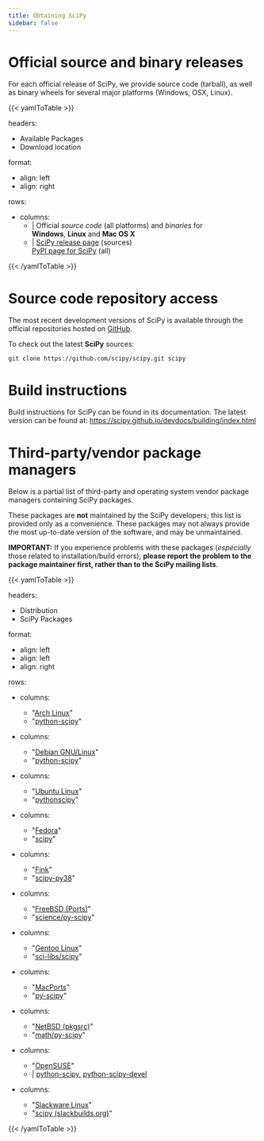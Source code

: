 ```yaml
---
title: Obtaining SciPy
sidebar: false
---
```


# Official source and binary releases

For each official release of SciPy, we provide source code
(tarball), as well as binary wheels for several major platforms
(Windows, OSX, Linux).

{{< yamlToTable >}}

headers:
  - Available Packages
  - Download location

format:
  - align: left
  - align: right

rows:

  - columns:
      - |
        Official *source code* (all platforms) and *binaries* for<br/>
        **Windows**, **Linux** and **Mac OS X**
      - |
        [SciPy release page](https://github.com/scipy/scipy/releases) (sources)<br/>
        [PyPI page for SciPy](https://pypi.python.org/pypi/scipy) (all)

{{< /yamlToTable >}}


# Source code repository access

The most recent development versions of SciPy is available
through the official repositories hosted on
[GitHub](https://github.com/).

To check out the latest **SciPy** sources:

    git clone https://github.com/scipy/scipy.git scipy

# Build instructions

Build instructions for SciPy can be found in its documentation. The
latest version can be found at:
<https://scipy.github.io/devdocs/building/index.html>

# Third-party/vendor package managers

Below is a partial list of third-party and operating system vendor
package managers containing SciPy packages.

These packages are **not** maintained by the SciPy developers;
this list is provided only as a convenience. These packages may not
always provide the most up-to-date version of the software, and may be
unmaintained.

**IMPORTANT:** If you experience problems with these packages
(*especially* those related to installation/build errors), **please
report the problem to the package maintainer first, rather than to the
SciPy mailing lists**.

{{< yamlToTable >}}

headers:
  - Distribution
  - SciPy Packages

format:
  - align: left
  - align: left
  - align: right

rows:
  - columns:
    - "[Arch Linux](https://www.archlinux.org/)"
    - "[python-scipy](https://www.archlinux.org/packages/?q=scipy)"

  - columns:
    - "[Debian GNU/Linux](http://www.debian.org/)"
    - "[python-scipy](https://packages.debian.org/search?keywords=python-scipy)"

  - columns:
    - "[Ubuntu Linux](http://www.ubuntu.com/)"
    - "[pythonscipy](http://packages.ubuntu.com/search?keywords=python-scipy)"

  - columns:
    - "[Fedora](https://getfedora.org/)"
    - "[scipy](https://apps.fedoraproject.org/packages/scipy)"

  - columns:
    - "[Fink](http://www.finkproject.org/)"
    - "[scipy-py38](http://pdb.finkproject.org/pdb/package.php/scipy-py38)"

  - columns:
    - "[FreeBSD (Ports)](https://www.freebsd.org/ports/)"
    - "[science/py-scipy](https://svnweb.freebsd.org/ports/head/science/py-scipy)"

  - columns:
    - "[Gentoo Linux](https://www.gentoo.org/)"
    - "[sci-libs/scipy](https://packages.gentoo.org/packages/sci-libs/scipy)"

  - columns:
    - "[MacPorts](http://www.macports.org/)"
    - "[py-scipy](http://trac.macports.org/browser/trunk/dports/python/py-scipy/Portfile)"

  - columns:
    - "[NetBSD (pkgsrc)](http://www.pkgsrc.org/)"
    - "[math/py-scipy](http://pkgsrc.se/math/py-scipy)"

  - columns:
    - "[OpenSUSE](https://www.opensuse.org/)"
    - |
      [python-scipy](http://software.opensuse.org/search?q=python-scipy),
      [python-scipy-devel](http://software.opensuse.org/search?q=python-scipy-devel)

  - columns:
    - "[Slackware Linux](http://www.slackware.com/)"
    - "[scipy (slackbuilds.org)](https://slackbuilds.org/result/?search=scipy)"

{{< /yamlToTable >}}

